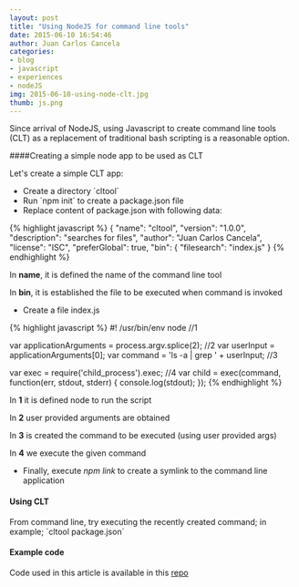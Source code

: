 ```yaml
---
layout: post
title: "Using NodeJS for command line tools"
date: 2015-06-10 16:54:46
author: Juan Carlos Cancela
categories: 
- blog 
- javascript
- experiences
- nodeJS
img: 2015-06-10-using-node-clt.jpg
thumb: js.png
---
```


Since arrival of NodeJS, using Javascript to create command line tools (CLT) as a replacement of traditional bash 
scripting is a reasonable option.
 
 
####Creating a simple node app to be used as CLT

Let's create a simple CLT app:
 
 * Create a directory ´cltool´
 * Run ´npm init´ to create a package.json file
 * Replace content of package.json with following data:
 
 {% highlight javascript %}
  {
   "name": "cltool",
   "version": "1.0.0",
   "description": "searches for files",
   "author": "Juan Carlos Cancela",
   "license": "ISC",
   "preferGlobal": true,
   "bin": {
     "filesearch": "index.js"
   }
 {% endhighlight %}
 
 In **name**, it is defined the name of the command line tool
 
 In **bin**, it is established the file to be executed when command is invoked
 
 * Create a file index.js
 
 {% highlight javascript %}
   #! /usr/bin/env node  //1
 
   var applicationArguments = process.argv.splice(2); //2
   var userInput = applicationArguments[0];
   var command = 'ls -a | grep ' + userInput; //3
 
   var exec = require('child_process').exec; //4
   var child = exec(command, function(err, stdout, stderr) { 
     console.log(stdout);
   });
 {% endhighlight %}
 
 In **1** it is defined node to run the script
 
 In **2** user provided arguments are obtained
 
 In **3** is created the command to be executed (using user provided args)
 
 In **4** we execute the given command
 
 
 * Finally, execute *npm link* to create a symlink to the command line application
 

#### Using CLT

From command line, try executing the recently created command; in example; ´cltool package.json´
 
 
#### Example code 

Code used in this article is available in this [repo](https://github.com/juancancela/jcw-clnt)




